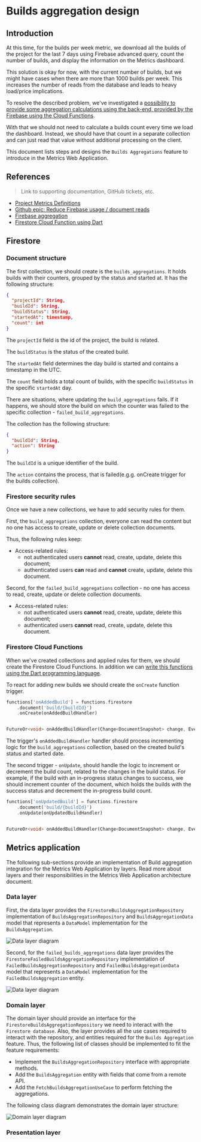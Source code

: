 # Builds aggregation design

## Introduction

At this time, for the builds per week metric, we download all the builds of the project for the last 7 days using Firebase advanced query, count the number of builds, and display the information on the Metrics dashboard.

This solution is okay for now, with the current number of builds, but we might have cases when there are more than 1000 builds per week. This increases the number of reads from the database and leads to heavy load/price implications.

To resolve the described problem, we've investigated a [possibility to provide some aggregation calculations using the back-end, provided by the Firebase using the Cloud Functions](https://github.com/platform-platform/monorepo/blob/master/metrics/firebase/docs/analysis/02_firebase_metrics_aggregation.md).

With that we should not need to calculate a builds count every time we load the dashboard. Instead, we should have that count in a separate collection and can just read that value without additional processing on the client.

This document lists steps and designs the `Builds Aggregations` feature to introduce in the Metrics Web Application.

## References
> Link to supporting documentation, GitHub tickets, etc.

- [Project Metrics Definitions](https://github.com/platform-platform/monorepo/blob/master/docs/05_project_metrics.md)
- [Github epic: Reduce Firebase usage / document reads](https://github.com/platform-platform/monorepo/issues/1042)
- [Firebase aggregation](https://github.com/platform-platform/monorepo/blob/master/metrics/firebase/docs/analysis/02_firebase_metrics_aggregation.md)
- [Firestore Cloud Function using Dart](https://github.com/platform-platform/monorepo/blob/master/metrics/firebase/docs/analysis/01_using_dart_in_the_firebase_cloud_functions.md)

## Firestore

### Document structure

The first collection, we should create is the `builds_aggregations`. It holds builds with their counters, grouped by the status and started at. It has the following structure:

```json
{
  "projectId": String,
  "buildId": String,
  "buildStatus": String,
  "startedAt": timestamp,
  "count": int
}
```

The `projectId` field is the id of the project, the build is related.

The `buildStatus` is the status of the created build.

The `startedAt` field determines the day build is started and contains a timestamp in the UTC.

The `count` field holds a total count of builds, with the specific `buildStatus` in the specific `startedAt` day.

There are situations, where updating the `build_aggregations` fails. If it happens, we should store the build on which the counter was failed to the specific collection - `failed_build_aggregations`.

The collection has the following structure:

```json
{
  "buildId": String,
  "action": String
}
```

The `buildId` is a unique identifier of the build.

The `action` contains the process, that is failed(e.g.g. onCreate trigger for the builds collection).

### Firestore security rules

Once we have a new collections, we have to add security rules for them.

First, the `build_aggregations` collection, everyone can read the content but no one has access to create, update or delete collection documents.

Thus, the following rules keep:

- Access-related rules:
  - not authenticated users **cannot** read, create, update, delete this document;
  - authenticated users **can** read and **cannot** create, update, delete this document.

Second, for the `failed_build_aggregations` collection - no one has access to read, create, update or delete collection documents.

- Access-related rules:
  - not authenticated users **cannot** read, create, update, delete this document;
  - authenticated users **cannot** read, create, update, delete this document.

### Firestore Cloud Functions

When we've created collections and applied rules for them, we should create the Firestore Cloud Functions. In addition we can [write this functions using the Dart programming language](https://github.com/platform-platform/monorepo/blob/master/metrics/firebase/docs/analysis/01_using_dart_in_the_firebase_cloud_functions.md).

To react for adding new builds we should create the `onCreate` function trigger.

```dart
functions['onAddedBuild'] = functions.firestore
    .document('build/{buildId}')
    .onCreate(onAddedBuildHandler)


FutureOr<void> onAddedBuildHandler(Change<DocumentSnapshot> change, EventContext context) {...}
```

The trigger's `onAddedBuildHandler` handler should process incrementing logic for the `build_aggregations` collection, based on the created build's status and started date.

The second trigger - `onUpdate`, should handle the logic to increment or decrement the build count, related to the changes in the build status. For example, if the build with an in-progress status changes to success, we should increment counter of the document, which holds the builds with the success status and decrement the in-progress build count.

```dart
functions['onUpdatedBuild'] = functions.firestore
    .document('build/{buildId}')
    .onUpdate(onUpdatedBuildHandler)


FutureOr<void> onAddedBuildHandler(Change<DocumentSnapshot> change, EventContext context) {...}
```

## Metrics application

The following sub-sections provide an implementation of Build aggregation integration for the Metrics Web Application by layers. Read more about layers and their responsibilities in the Metrics Web Application architecture document.

### Data layer

First, the data layer provides the `FirestoreBuildsAggregationRepository` implementation of `BuildsAggregationRepository` and `BuildsAggregationData` model that represents a `DataModel` implementation for the `BuildsAggregation`.

![Data layer diagram](http://www.plantuml.com/plantuml/proxy?cache=no&fmt=svg&src=https://github.com/platform-platform/monorepo/raw/builds_aggregation_design/metrics/web/docs/features/builds_aggregation/diagrams/builds_aggregation_data_layer_class_diagram.puml)

Second, for the `failed_builds_aggregations` data layer provides the `FirestoreFailedBuildsAggregationRepository` implementation of `FailedBuildsAggregationRepository` and `FailedBuildsAggregationData` model that represents a `DataModel` implementation for the `FailedBuildsAggregation` entity.

![Data layer diagram](http://www.plantuml.com/plantuml/proxy?cache=no&fmt=svg&src=https://github.com/platform-platform/monorepo/raw/builds_aggregation_design/metrics/web/docs/features/builds_aggregation/diagrams/failed_builds_aggregation_data_layer_class_diagram.puml)

### Domain layer

The domain layer should provide an interface for the `FirestoreBuildsAggregationRepository` we need to interact with the `Firestore database`. Also, the layer provides all the use cases required to interact with the repository, and entities required for the `Builds Aggregation` feature. Thus, the following list of classes should be implemented to fit the feature requirements:

- Implement the `BuildsAggregationRepository` interface with appropriate methods.
- Add the `BuildsAggregation` entity with fields that come from a remote API.
- Add the `FetchBuildsAggregationUseCase` to perform fetching the aggregations.

The following class diagram demonstrates the domain layer structure:

![Domain layer diagram](http://www.plantuml.com/plantuml/proxy?cache=no&fmt=svg&src=https://github.com/platform-platform/monorepo/raw/master/metrics/web/docs/features/feature_config/diagrams/builds_aggregation_domain_layer_class_diagram.puml)

### Presentation layer
